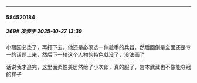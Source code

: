 ﻿
*****

####  584520184  
##### 269#       发表于 2025-10-27 13:39

小丽园必垫了，再打下去，他还是必须选一件趁手的兵器，然后回倒是全面还是专一的话题上来，然后下一轮这个人物的特色就没了，没法画了

话说我才追完，这里面柔性美居然给了小次郎，真的服了，宫本武藏也不像能夺冠的样子

